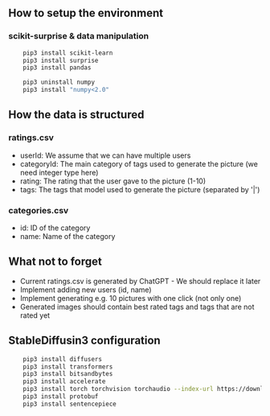 ## How to setup the environment
### scikit-surprise & data manipulation
```bash
    pip3 install scikit-learn
    pip3 install surprise
    pip3 install pandas

    pip3 uninstall numpy
    pip3 install "numpy<2.0"
```

## How the data is structured
### ratings.csv
- userId: We assume that we can have multiple users
- categoryId: The main category of tags used to generate the picture (we need integer type here)
- rating: The rating that the user gave to the picture (1-10)
- tags: The tags that model used to generate the picture (separated by '|')

### categories.csv
- id: ID of the category
- name: Name of the category

## What not to forget
- Current ratings.csv is generated by ChatGPT - We should replace it later
- Implement adding new users (id, name)
- Implement generating e.g. 10 pictures with one click (not only one)
- Generated images should contain best rated tags and tags that are not rated yet

## StableDiffusin3 configuration
```bash
    pip3 install diffusers
    pip3 install transformers
    pip3 install bitsandbytes
    pip3 install accelerate
    pip3 install torch torchvision torchaudio --index-url https://download.pytorch.org/whl/cu118
    pip3 install protobuf
    pip3 install sentencepiece
 ```